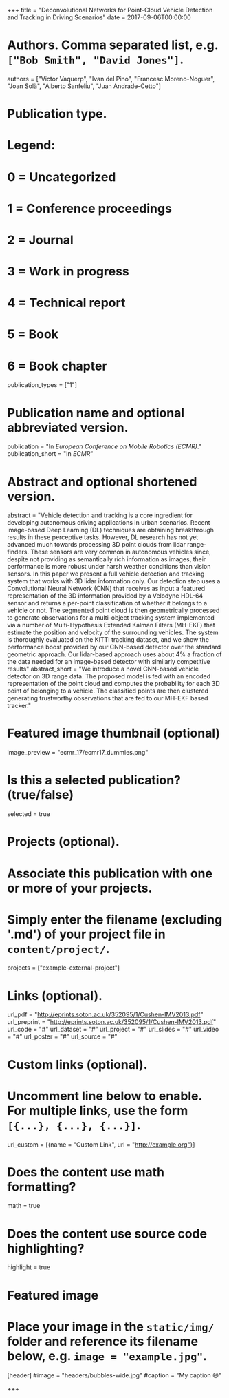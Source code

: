 +++
title = "Deconvolutional Networks for Point-Cloud Vehicle Detection and Tracking in Driving Scenarios"
date = 2017-09-06T00:00:00

# Authors. Comma separated list, e.g. `["Bob Smith", "David Jones"]`.
authors = ["Victor Vaquerp", "Ivan del Pino", "Francesc Moreno-Noguer", "Joan Solà", "Alberto Sanfeliu", "Juan Andrade-Cetto"]

# Publication type.
# Legend:
# 0 = Uncategorized
# 1 = Conference proceedings
# 2 = Journal
# 3 = Work in progress
# 4 = Technical report
# 5 = Book
# 6 = Book chapter
publication_types = ["1"]

# Publication name and optional abbreviated version.
publication = "In *European Conference on Mobile Robotics (ECMR)*."
publication_short = "In *ECMR*"

# Abstract and optional shortened version.
abstract = "Vehicle detection and tracking is a core ingredient for developing autonomous driving applications in urban scenarios. Recent image-based Deep Learning (DL) techniques are obtaining breakthrough results in these perceptive tasks. However, DL research has not yet advanced much towards processing 3D point clouds from lidar range-finders. These sensors are very common in autonomous vehicles since, despite not providing as semantically rich information as images, their performance is more robust under harsh weather conditions than vision sensors. In this paper we present a full vehicle detection and tracking system that works with 3D lidar information only. Our detection step uses a Convolutional Neural Network (CNN) that receives as input a featured representation of the 3D information provided by a Velodyne HDL-64 sensor and returns a per-point classification of whether it belongs to a vehicle or not. The segmented point cloud is then geometrically processed to generate observations for a multi-object tracking system implemented via a number of Multi-Hypothesis Extended Kalman Filters (MH-EKF) that estimate the position and velocity of the surrounding vehicles. The system is thoroughly evaluated on the KITTI tracking dataset, and we show the performance boost provided by our CNN-based detector over the standard geometric approach. Our lidar-based approach uses about 4% a fraction of the data needed for an image-based detector with similarly competitive results"
abstract_short = "We introduce a novel CNN-based vehicle detector on 3D range data. The proposed model is fed with an encoded representation of the point cloud and computes the probability for each 3D point of belonging to a vehicle. The classified points are then clustered generating trustworthy observations that are fed to our MH-EKF based tracker."

# Featured image thumbnail (optional)
image_preview = "ecmr_17/ecmr17_dummies.png"

# Is this a selected publication? (true/false)
selected = true

# Projects (optional).
#   Associate this publication with one or more of your projects.
#   Simply enter the filename (excluding '.md') of your project file in `content/project/`.
projects = ["example-external-project"]

# Links (optional).
url_pdf = "http://eprints.soton.ac.uk/352095/1/Cushen-IMV2013.pdf"
url_preprint = "http://eprints.soton.ac.uk/352095/1/Cushen-IMV2013.pdf"
url_code = "#"
url_dataset = "#"
url_project = "#"
url_slides = "#"
url_video = "#"
url_poster = "#"
url_source = "#"

# Custom links (optional).
#   Uncomment line below to enable. For multiple links, use the form `[{...}, {...}, {...}]`.
url_custom = [{name = "Custom Link", url = "http://example.org"}]

# Does the content use math formatting?
math = true

# Does the content use source code highlighting?
highlight = true

# Featured image
# Place your image in the `static/img/` folder and reference its filename below, e.g. `image = "example.jpg"`.
[header]
#image = "headers/bubbles-wide.jpg"
#caption = "My caption :smile:"

+++

<!--- More detail can easily be written here using *Markdown* and $\rm \LaTeX$ math code. -->


